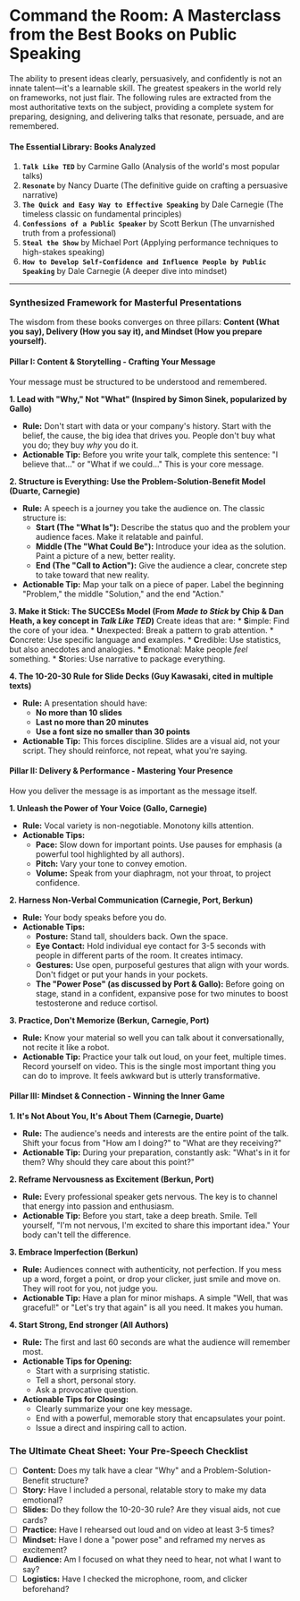 # Command the Room: A Masterclass from the Best Books on Public Speaking

The ability to present ideas clearly, persuasively, and confidently is not an innate talent—it's a learnable skill. The greatest speakers in the world rely on frameworks, not just flair. The following rules are extracted from the most authoritative texts on the subject, providing a complete system for preparing, designing, and delivering talks that resonate, persuade, and are remembered.

#### **The Essential Library: Books Analyzed**

1.  **`Talk Like TED`** by Carmine Gallo (Analysis of the world's most popular talks)
2.  **`Resonate`** by Nancy Duarte (The definitive guide on crafting a persuasive narrative)
3.  **`The Quick and Easy Way to Effective Speaking`** by Dale Carnegie (The timeless classic on fundamental principles)
4.  **`Confessions of a Public Speaker`** by Scott Berkun (The unvarnished truth from a professional)
5.  **`Steal the Show`** by Michael Port (Applying performance techniques to high-stakes speaking)
6.  **`How to Develop Self-Confidence and Influence People by Public Speaking`** by Dale Carnegie (A deeper dive into mindset)

---

### Synthesized Framework for Masterful Presentations

The wisdom from these books converges on three pillars: **Content (What you say), Delivery (How you say it), and Mindset (How you prepare yourself).**

#### **Pillar I: Content & Storytelling - Crafting Your Message**

Your message must be structured to be understood and remembered.

**1. Lead with "Why," Not "What" (Inspired by Simon Sinek, popularized by Gallo)**
*   **Rule:** Don't start with data or your company's history. Start with the belief, the cause, the big idea that drives you. People don't buy what you do; they buy *why* you do it.
*   **Actionable Tip:** Before you write your talk, complete this sentence: "I believe that..." or "What if we could..." This is your core message.

**2. Structure is Everything: Use the **Problem-Solution-Benefit** Model (Duarte, Carnegie)**
*   **Rule:** A speech is a journey you take the audience on. The classic structure is:
    *   **Start (The "What Is"):** Describe the status quo and the problem your audience faces. Make it relatable and painful.
    *   **Middle (The "What Could Be"):** Introduce your idea as the solution. Paint a picture of a new, better reality.
    *   **End (The "Call to Action"):** Give the audience a clear, concrete step to take toward that new reality.
*   **Actionable Tip:** Map your talk on a piece of paper. Label the beginning "Problem," the middle "Solution," and the end "Action."

**3. Make it Stick: The **SUCCESs** Model (From *Made to Stick* by Chip & Dan Heath, a key concept in *Talk Like TED*)**
Create ideas that are:
    *   **S**imple: Find the core of your idea.
    *   **U**nexpected: Break a pattern to grab attention.
    *   **C**oncrete: Use specific language and examples.
    *   **C**redible: Use statistics, but also anecdotes and analogies.
    *   **E**motional: Make people *feel* something.
    *   **S**tories: Use narrative to package everything.

**4. The 10-20-30 Rule for Slide Decks (Guy Kawasaki, cited in multiple texts)**
*   **Rule:** A presentation should have:
    *   **No more than 10 slides**
    *   **Last no more than 20 minutes**
    *   **Use a font size no smaller than 30 points**
*   **Actionable Tip:** This forces discipline. Slides are a visual aid, not your script. They should reinforce, not repeat, what you're saying.

#### **Pillar II: Delivery & Performance - Mastering Your Presence**

How you deliver the message is as important as the message itself.

**1. Unleash the Power of Your Voice (Gallo, Carnegie)**
*   **Rule:** Vocal variety is non-negotiable. Monotony kills attention.
*   **Actionable Tips:**
    *   **Pace:** Slow down for important points. Use pauses for emphasis (a powerful tool highlighted by all authors).
    *   **Pitch:** Vary your tone to convey emotion.
    *   **Volume:** Speak from your diaphragm, not your throat, to project confidence.

**2. Harness Non-Verbal Communication (Carnegie, Port, Berkun)**
*   **Rule:** Your body speaks before you do.
*   **Actionable Tips:**
    *   **Posture:** Stand tall, shoulders back. Own the space.
    *   **Eye Contact:** Hold individual eye contact for 3-5 seconds with people in different parts of the room. It creates intimacy.
    *   **Gestures:** Use open, purposeful gestures that align with your words. Don't fidget or put your hands in your pockets.
    *   **The "Power Pose" (as discussed by Port & Gallo):** Before going on stage, stand in a confident, expansive pose for two minutes to boost testosterone and reduce cortisol.

**3. Practice, Don't Memorize (Berkun, Carnegie, Port)**
*   **Rule:** Know your material so well you can talk about it conversationally, not recite it like a robot.
*   **Actionable Tip:** Practice your talk out loud, on your feet, multiple times. Record yourself on video. This is the single most important thing you can do to improve. It feels awkward but is utterly transformative.

#### **Pillar III: Mindset & Connection - Winning the Inner Game**

**1. It's Not About You, It's About Them (Carnegie, Duarte)**
*   **Rule:** The audience's needs and interests are the entire point of the talk. Shift your focus from "How am I doing?" to "What are they receiving?"
*   **Actionable Tip:** During your preparation, constantly ask: "What's in it for them? Why should they care about this point?"

**2. Reframe Nervousness as Excitement (Berkun, Port)**
*   **Rule:** Every professional speaker gets nervous. The key is to channel that energy into passion and enthusiasm.
*   **Actionable Tip:** Before you start, take a deep breath. Smile. Tell yourself, "I'm not nervous, I'm excited to share this important idea." Your body can't tell the difference.

**3. Embrace Imperfection (Berkun)**
*   **Rule:** Audiences connect with authenticity, not perfection. If you mess up a word, forget a point, or drop your clicker, just smile and move on. They will root for you, not judge you.
*   **Actionable Tip:** Have a plan for minor mishaps. A simple "Well, that was graceful!" or "Let's try that again" is all you need. It makes you human.

**4. Start Strong, End stronger (All Authors)**
*   **Rule:** The first and last 60 seconds are what the audience will remember most.
*   **Actionable Tips for Opening:**
    *   Start with a surprising statistic.
    *   Tell a short, personal story.
    *   Ask a provocative question.
*   **Actionable Tips for Closing:**
    *   Clearly summarize your one key message.
    *   End with a powerful, memorable story that encapsulates your point.
    *   Issue a direct and inspiring call to action.

### The Ultimate Cheat Sheet: Your Pre-Speech Checklist

*   [ ] **Content:** Does my talk have a clear "Why" and a Problem-Solution-Benefit structure?
*   [ ] **Story:** Have I included a personal, relatable story to make my data emotional?
*   [ ] **Slides:** Do they follow the 10-20-30 rule? Are they visual aids, not cue cards?
*   [ ] **Practice:** Have I rehearsed out loud and on video at least 3-5 times?
*   [ ] **Mindset:** Have I done a "power pose" and reframed my nerves as excitement?
*   [ ] **Audience:** Am I focused on what they need to hear, not what I want to say?
*   [ ] **Logistics:** Have I checked the microphone, room, and clicker beforehand?
